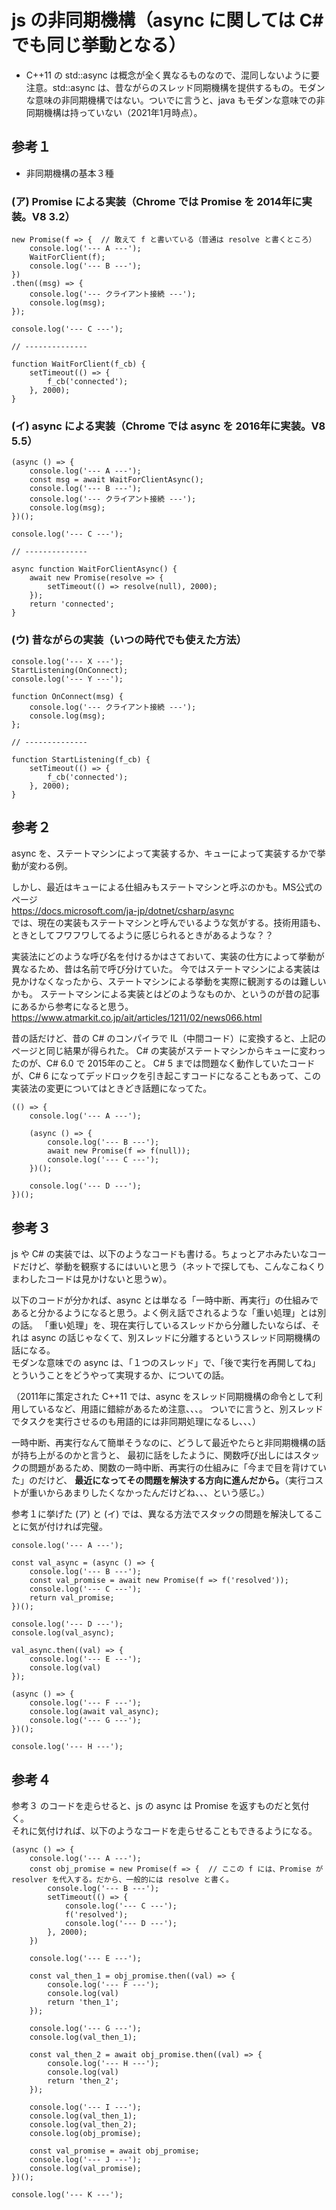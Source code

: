 # js の非同期機構（async に関しては C# でも同じ挙動となる）
* C++11 の std::async は概念が全く異なるものなので、混同しないように要注意。std::async は、昔ながらのスレッド同期機構を提供するもの。モダンな意味の非同期機構ではない。ついでに言うと、java もモダンな意味での非同期機構は持っていない（2021年1月時点）。

## 参考１
* 非同期機構の基本３種

### (ア) Promise による実装（Chrome では Promise を 2014年に実装。V8 3.2）

```
new Promise(f => {  // 敢えて f と書いている（普通は resolve と書くところ）
	console.log('--- A ---');
	WaitForClient(f);
	console.log('--- B ---');
})
.then((msg) => {
	console.log('--- クライアント接続 ---');
	console.log(msg);
});

console.log('--- C ---');

// --------------

function WaitForClient(f_cb) {
	setTimeout(() => {
		f_cb('connected');
	}, 2000);
}
```

### (イ) async による実装（Chrome では async を 2016年に実装。V8 5.5）
```
(async () => {
	console.log('--- A ---');
	const msg = await WaitForClientAsync();
	console.log('--- B ---');
	console.log('--- クライアント接続 ---');
	console.log(msg);
})();

console.log('--- C ---');

// --------------

async function WaitForClientAsync() {
	await new Promise(resolve => {
		setTimeout(() => resolve(null), 2000);
	});
	return 'connected';
}
```

### (ウ) 昔ながらの実装（いつの時代でも使えた方法）
```
console.log('--- X ---');
StartListening(OnConnect);
console.log('--- Y ---');

function OnConnect(msg) {
	console.log('--- クライアント接続 ---');
	console.log(msg);
};

// --------------

function StartListening(f_cb) {
	setTimeout(() => {
		f_cb('connected');
	}, 2000);
}
```

## 参考２
async を、ステートマシンによって実装するか、キューによって実装するかで挙動が変わる例。

しかし、最近はキューによる仕組みもステートマシンと呼ぶのかも。MS公式のページ  
https://docs.microsoft.com/ja-jp/dotnet/csharp/async  
では、現在の実装もステートマシンと呼んでいるような気がする。技術用語も、ときとしてフワフワしてるように感じられるときがあるような？？

実装法にどのような呼び名を付けるかはさておいて、実装の仕方によって挙動が異なるため、昔は名前で呼び分けていた。
今ではステートマシンによる実装は見かけなくなったから、ステートマシンによる挙動を実際に観測するのは難しいかも。
ステートマシンによる実装とはどのようなものか、というのが昔の記事にあるから参考になると思う。  
https://www.atmarkit.co.jp/ait/articles/1211/02/news066.html  

昔の話だけど、昔の C# のコンパイラで IL（中間コード）に変換すると、上記のページと同じ結果が得られた。
C# の実装がステートマシンからキューに変わったのが、C# 6.0 で 2015年のこと。
C# 5 までは問題なく動作していたコードが、C# 6 になってデッドロックを引き起こすコードになることもあって、この実装法の変更についてはときどき話題になってた。

```
(() => {
	console.log('--- A ---');

	(async () => {
		console.log('--- B ---');
		await new Promise(f => f(null));
		console.log('--- C ---');
	})();

	console.log('--- D ---');
})();
```

## 参考３
js や C# の実装では、以下のようなコードも書ける。ちょっとアホみたいなコードだけど、挙動を観察するにはいいと思う（ネットで探しても、こんなこねくりまわしたコードは見かけないと思うw）。

以下のコードが分かれば、async とは単なる「一時中断、再実行」の仕組みであると分かるようになると思う。よく例え話でされるような「重い処理」とは別の話。
「重い処理」を、現在実行しているスレッドから分離したいならば、それは async の話じゃなくて、別スレッドに分離するというスレッド同期機構の話になる。  
モダンな意味での async は、「１つのスレッド」で、「後で実行を再開してね」とういうことをどうやって実現するか、についての話。

（2011年に策定された C++11 では、async をスレッド同期機構の命令として利用しているなど、用語に錯綜があるため注意、、、。
ついでに言うと、別スレッドでタスクを実行させるのも用語的には非同期処理になるし、、、）

一時中断、再実行なんて簡単そうなのに、どうして最近やたらと非同期機構の話が持ち上がるのかと言うと、
最初に話をしたように、関数呼び出しにはスタックの問題があるため、関数の一時中断、再実行の仕組みに「今まで目を背けていた」のだけど、
**最近になってその問題を解決する方向に進んだから。**（実行コストが重いからあまりしたくなかったんだけどね、、、という感じ。）

参考１に挙げた (ア) と (イ) では、異なる方法でスタックの問題を解決してることに気が付ければ完璧。

```
console.log('--- A ---');

const val_async = (async () => {
	console.log('--- B ---');
	const val_promise = await new Promise(f => f('resolved'));
	console.log('--- C ---');
	return val_promise;
})();

console.log('--- D ---');
console.log(val_async);

val_async.then((val) => {
	console.log('--- E ---');
	console.log(val)
});

(async () => {
	console.log('--- F ---');
	console.log(await val_async);
	console.log('--- G ---');
})();

console.log('--- H ---');
```

## 参考４
参考３ のコードを走らせると、js の async は Promise を返すものだと気付く。  
それに気付ければ、以下のようなコードを走らせることもできるようになる。
```
(async () => {
	console.log('--- A ---');
	const obj_promise = new Promise(f => {  // ここの f には、Promise が resolver を代入する。だから、一般的には resolve と書く。
		console.log('--- B ---');
		setTimeout(() => {
			console.log('--- C ---');	
			f('resolved');
			console.log('--- D ---');
		}, 2000);
	})
	
	console.log('--- E ---');
	
	const val_then_1 = obj_promise.then((val) => {
		console.log('--- F ---');
		console.log(val)
		return 'then_1';
	});
	
	console.log('--- G ---');
	console.log(val_then_1);
	
	const val_then_2 = await obj_promise.then((val) => {
		console.log('--- H ---');
		console.log(val)
		return 'then_2';
	});
	
	console.log('--- I ---');
	console.log(val_then_1);
	console.log(val_then_2);
	console.log(obj_promise);

	const val_promise = await obj_promise;
	console.log('--- J ---');
	console.log(val_promise);
})();

console.log('--- K ---');
```
